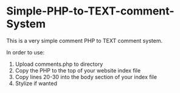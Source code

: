 # Simple-PHP-to-TEXT-comment-System
This is a very simple comment PHP to TEXT comment system.

In order to use:
1. Upload comments.php to directory
2. Copy the PHP to the top of your website index file
3. Copy lines 20-30 into the body section of your index file
4. Stylize if wanted
